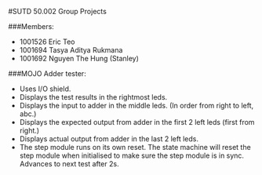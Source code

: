 #SUTD 50.002 Group Projects

###Members:

- 1001526 Eric Teo
- 1001694 Tasya Aditya Rukmana
- 1001692 Nguyen The Hung (Stanley)

###MOJO Adder tester:

- Uses I/O shield.
- Displays the test results in the rightmost leds.
- Displays the input to adder in the middle leds. (In order from right to left, abc.)
- Displays the expected output from adder in the first 2 left leds (first from right.)
- Displays actual output from adder in the last 2 left leds.
- The step module runs on its own reset. The state machine will reset the step module when initialised to make sure the step module is in sync.
Advances to next test after 2s.